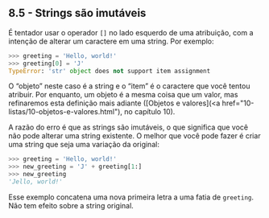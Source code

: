 ## 8.5 - Strings são imutáveis

É tentador usar o operador `[]` no lado esquerdo de uma atribuição, com a intenção de alterar um caractere em uma string. Por exemplo:

```python
>>> greeting = 'Hello, world!'
>>> greeting[0] = 'J'
TypeError: 'str' object does not support item assignment
```

O “objeto” neste caso é a string e o “item” é o caractere que você tentou atribuir. Por enquanto, um objeto é a mesma coisa que um valor, mas refinaremos esta definição mais adiante ([Objetos e valores](<a href="10-listas/10-objetos-e-valores.html"), no capítulo 10).

A razão do erro é que as strings são imutáveis, o que significa que você não pode alterar uma string existente. O melhor que você pode fazer é criar uma string que seja uma variação da original:

```python
>>> greeting = 'Hello, world!'
>>> new_greeting = 'J' + greeting[1:]
>>> new_greeting
'Jello, world!'
```

Esse exemplo concatena uma nova primeira letra a uma fatia de `greeting`. Não tem efeito sobre a string original.
